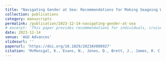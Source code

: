 ```yaml
---
title: "Navigating Gender at Sea: Recommendations for Making Seagoing Work Safer for Transgender and Gender Diverse Scientists"
collection: publications
category: manuscripts
permalink: /publication/2023-12-14-navigating-gender-at-sea
# excerpt: 'This paper provides recommendations for individuals, cruise leaders, and institutions to make seagoing work safer for transgender and gender diverse scientists, based on shared experiences and recent efforts.'
date: 2023-12-14
venue: 'AGU Advances'
slidesurl: ''
paperurl: 'https://doi.org/10.1029/2023AV000927'
citation: 'McMonigal, K., Evans, N., Jones, D., Brett, J., James, R. C., Arroyo, M. C., et al. (2023). "Navigating gender at sea: Recommendations for making seagoing work safer for transgender and gender diverse scientists." <i>AGU Advances</i>, 4, e2023AV000927. <a href="https://doi.org/10.1029/2023AV000927">https://doi.org/10.1029/2023AV000927</a>'
---
```

